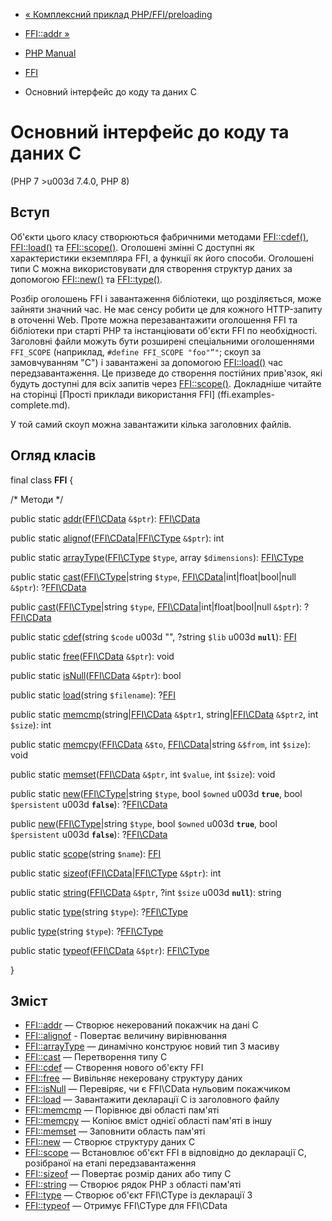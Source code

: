 - [« Комплексний приклад
PHP/FFI/preloading](ffi.examples-complete.md)
- [FFI::addr »](ffi.addr.md)

- [PHP Manual](index.md)
- [FFI](book.ffi.md)
- Основний інтерфейс до коду та даних C

# Основний інтерфейс до коду та даних C

(PHP 7 \>u003d 7.4.0, PHP 8)

## Вступ

Об'єкти цього класу створюються фабричними методами
[FFI::cdef()](ffi.cdef.md), [FFI::load()](ffi.load.md) та
[FFI::scope()](ffi.scope.md). Оголошені змінні C доступні як
характеристики екземпляра FFI, а функції як його способи. Оголошені типи C
можна використовувати для створення структур даних за допомогою
[FFI::new()](ffi.new.md) та [FFI::type()](ffi.type.md).

Розбір оголошень FFI і завантаження бібліотеки, що розділяється, може зайняти
значний час. Не має сенсу робити це для кожного HTTP-запиту
в оточенні Web. Проте можна перезавантажити оголошення FFI та
бібліотеки при старті PHP та інстанціювати об'єкти FFI по
необхідності. Заголовні файли можуть бути розширені спеціальними
оголошеннями `FFI_SCOPE` (наприклад, `#define FFI_SCOPE "foo"”"`; скоуп
за замовчуванням "C") і завантажені за допомогою [FFI::load()](ffi.load.md)
час передзавантаження. Це призведе до створення постійних прив'язок, які
будуть доступні для всіх запитів через [FFI::scope()](ffi.scope.md).
Докладніше читайте на сторінці [Прості приклади використання
FFI] (ffi.examples-complete.md).

У той самий скоуп можна завантажити кілька заголовних файлів.

## Огляд класів

final class **FFI** {

/\* Методи \*/

public static [addr](ffi.addr.md)([FFI\CData](class.ffi-cdata.md)
`&$ptr`): [FFI\CData](class.ffi-cdata.md)

public static
[alignof](ffi.alignof.md)([FFI\CData](class.ffi-cdata.md)\|[FFI\CType](class.ffi-ctype.md)
`&$ptr`): int

public static
[arrayType](ffi.arraytype.md)([FFI\CType](class.ffi-ctype.md)
`$type`, array `$dimensions`): [FFI\CType](class.ffi-ctype.md)

public static
[cast](ffi.cast.md)([FFI\CType](class.ffi-ctype.md)\|string `$type`,
[FFI\CData](class.ffi-cdata.md)\|int\|float\|bool\|null `&$ptr`):
?[FFI\CData](class.ffi-cdata.md)

public [cast](ffi.cast.md)([FFI\CType](class.ffi-ctype.md)\|string
`$type`, [FFI\CData](class.ffi-cdata.md)\|int\|float\|bool\|null
`&$ptr`): ?[FFI\CData](class.ffi-cdata.md)

public static [cdef](ffi.cdef.md)(string `$code` u003d "", ?string `$lib`
u003d **`null`**): [FFI](class.ffi.md)

public static [free](ffi.free.md)([FFI\CData](class.ffi-cdata.md)
`&$ptr`): void

public static
[isNull](ffi.isnull.md)([FFI\CData](class.ffi-cdata.md) `&$ptr`):
bool

public static [load](ffi.load.md)(string `$filename`):
?[FFI](class.ffi.md)

public static
[memcmp](ffi.memcmp.md)(string\|[FFI\CData](class.ffi-cdata.md)
`&$ptr1`, string\|[FFI\CData](class.ffi-cdata.md) `&$ptr2`, int
`$size`): int

public static
[memcpy](ffi.memcpy.md)([FFI\CData](class.ffi-cdata.md) `&$to`,
[FFI\CData](class.ffi-cdata.md)\|string `&$from`, int `$size`): void

public static
[memset](ffi.memset.md)([FFI\CData](class.ffi-cdata.md) `&$ptr`, int
`$value`, int `$size`): void

public static
[new](ffi.new.md)([FFI\CType](class.ffi-ctype.md)\|string `$type`,
bool `$owned` u003d **`true`**, bool `$persistent` u003d **`false`**):
?[FFI\CData](class.ffi-cdata.md)

public [new](ffi.new.md)([FFI\CType](class.ffi-ctype.md)\|string
`$type`, bool `$owned` u003d **`true`**, bool `$persistent` u003d **`false`**):
?[FFI\CData](class.ffi-cdata.md)

public static [scope](ffi.scope.md)(string `$name`):
[FFI](class.ffi.md)

public static
[sizeof](ffi.sizeof.md)([FFI\CData](class.ffi-cdata.md)\|[FFI\CType](class.ffi-ctype.md)
`&$ptr`): int

public static
[string](ffi.string.md)([FFI\CData](class.ffi-cdata.md) `&$ptr`,
?int `$size` u003d **`null`**): string

public static [type](ffi.type.md)(string `$type`):
?[FFI\CType](class.ffi-ctype.md)

public [type](ffi.type.md)(string `$type`):
?[FFI\CType](class.ffi-ctype.md)

public static
[typeof](ffi.typeof.md)([FFI\CData](class.ffi-cdata.md) `&$ptr`):
[FFI\CType](class.ffi-ctype.md)

}

## Зміст

- [FFI::addr](ffi.addr.md) — Створює некерований покажчик на
дані C
- [FFI::alignof](ffi.alignof.md) - Повертає величину вирівнювання
- [FFI::arrayType](ffi.arraytype.md) — динамічно конструює
новий тип З масиву
- [FFI::cast](ffi.cast.md) — Перетворення типу C
- [FFI::cdef](ffi.cdef.md) — Створення нового об'єкту FFI
- [FFI::free](ffi.free.md) — Вивільняє некеровану структуру
даних
- [FFI::isNull](ffi.isnull.md) — Перевіряє, чи є FFI\CData
нульовим покажчиком
- [FFI::load](ffi.load.md) — Завантажити декларації C із заголовного
файлу
- [FFI::memcmp](ffi.memcmp.md) — Порівнює дві області пам'яті
- [FFI::memcpy](ffi.memcpy.md) — Копіює вміст однієї області
пам'яті в іншу
- [FFI::memset](ffi.memset.md) — Заповнити область пам'яті
- [FFI::new](ffi.new.md) — Створює структуру даних C
- [FFI::scope](ffi.scope.md) — Встановлює об'єкт FFI в
відповідно до декларації С, розібраної на етапі передзавантаження
- [FFI::sizeof](ffi.sizeof.md) — Повертає розмір даних або типу C
- [FFI::string](ffi.string.md) — Створює рядок PHP з області
пам'яті
- [FFI::type](ffi.type.md) — Створює об'єкт FFI\CType із декларації
З
- [FFI::typeof](ffi.typeof.md) — Отримує FFI\CType для FFI\CData
